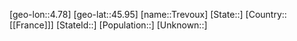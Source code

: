 ﻿---
location: [45.95,4.78]
mapzoom: [7,12] 
mapmarker: city 
type: City
tags:
- geo/City


SpocWebEntityId: 34972
isDeleted: false
confidential: public

---
[geo-lon::4.78]
[geo-lat::45.95]
[name::Trevoux]
[State::]
[Country::[[France]]]
[StateId::]
[Population::]
[Unknown::]

